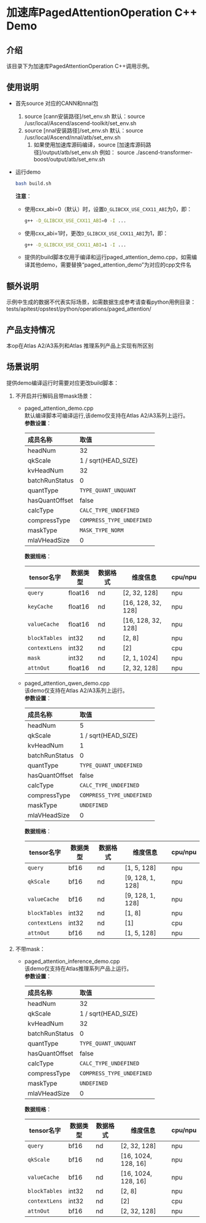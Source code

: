 # 加速库PagedAttentionOperation C++ Demo
## 介绍
该目录下为加速库PagedAttentionOperation C++调用示例。

## 使用说明
- 首先source 对应的CANN和nnal包
    1. source [cann安装路径]/set_env.sh
        默认：source /usr/local/Ascend/ascend-toolkit/set_env.sh
    2. source [nnal安装路径]/set_env.sh
        默认：source /usr/local/Ascend/nnal/atb/set_env.sh
        1. 如果使用加速库源码编译，source [加速库源码路径]/output/atb/set_env.sh
        例如： source ./ascend-transformer-boost/output/atb/set_env.sh

- 运行demo
    ```sh
    bash build.sh
    ```
    **注意**：
    - 使用cxx_abi=0（默认）时，设置`D_GLIBCXX_USE_CXX11_ABI`为0，即：
        ```sh
        g++ -D_GLIBCXX_USE_CXX11_ABI=0 -I ...
        ```
    - 使用cxx_abi=1时，更改`D_GLIBCXX_USE_CXX11_ABI`为1，即：
        ```sh
        g++ -D_GLIBCXX_USE_CXX11_ABI=1 -I ...
        ```
    - 提供的build脚本仅用于编译和运行paged_attention_demo.cpp，如需编译其他demo，需要替换“paged_attention_demo”为对应的cpp文件名

## 额外说明
示例中生成的数据不代表实际场景，如需数据生成参考请查看python用例目录：
tests/apitest/opstest/python/operations/paged_attention/

## 产品支持情况
本op在Atlas A2/A3系列和Atlas 推理系列产品上实现有所区别

## 场景说明
提供demo编译运行时需要对应更改build脚本：  
1. 不开启并行解码且带mask场景：
    - paged_attention_demo.cpp  
        默认编译脚本可编译运行,该demo仅支持在Atlas A2/A3系列上运行。  
        **参数设置**：

        | 成员名称        | 取值                      |
        | :------------- | :------------------------ |
        | headNum        | 32                        |
        | qkScale        | 1 / sqrt(HEAD_SIZE)       |
        | kvHeadNum      | 32                        |
        | batchRunStatus | 0                         |
        | quantType      | `TYPE_QUANT_UNQUANT`      |
        | hasQuantOffset | false                     |
        | calcType       | `CALC_TYPE_UNDEFINED`     |
        | compressType   | `COMPRESS_TYPE_UNDEFINED` |
        | maskType       | `MASK_TYPE_NORM`          |
        | mlaVHeadSize   | 0                         |
        
        **数据规格**：

        | tensor名字    | 数据类型 | 数据格式   | 维度信息            | cpu/npu |
        | ------------- | -------- | -------- | ------------------ |-------- |
        | `query`       | float16  | nd       | [2, 32, 128]       | npu     |
        | `keyCache`    | float16  | nd       | [16, 128, 32, 128] | npu     |
        | `valueCache`  | float16  | nd       | [16, 128, 32, 128] | npu     |
        | `blockTables` | int32    | nd       | [2, 8]             | npu     |
        | `contextLens` | int32    | nd       | [2]                | cpu     |
        | `mask`        | int32    | nd       | [2, 1, 1024]       | npu     |
        | `attnOut`     | float16  | nd       | [2, 32, 128]       | npu     |

   - paged_attention_qwen_demo.cpp  
        该demo仅支持在Atlas A2/A3系列上运行。  
        **参数设置**：

        | 成员名称        | 取值                      |
        | :------------- | :------------------------ |
        | headNum        | 5                         |
        | qkScale        | 1 / sqrt(HEAD_SIZE)       |
        | kvHeadNum      | 1                         |
        | batchRunStatus | 0                         |
        | quantType      | `TYPE_QUANT_UNDEFINED`    |
        | hasQuantOffset | false                     |
        | calcType       | `CALC_TYPE_UNDEFINED`     |
        | compressType   | `COMPRESS_TYPE_UNDEFINED` |
        | maskType       | `UNDEFINED`               |
        | mlaVHeadSize   | 0                         |

        **数据规格**：

        | tensor名字    | 数据类型  | 数据格式 |  维度信息         | cpu/npu |
        | ------------- | -------- | -------- | ---------------- |---------|
        | `query`       | bf16     | nd       | [1, 5, 128]      | npu     |
        | `qkScale`     | bf16     | nd       | [9, 128, 1, 128] | npu     |
        | `valueCache`  | bf16     | nd       | [9, 128, 1, 128] | npu     |
        | `blockTables` | int32    | nd       | [1, 8]           | npu     |
        | `contextLens` | int32    | nd       | [1]              | cpu     |
        | `attnOut`     | bf16     | nd       | [1, 5, 128]      | npu     |

2. 不带mask：
   - paged_attention_inference_demo.cpp  
    该demo仅支持在Atlas推理系列产品上运行。  
    **参数设置**：

        | 成员名称        | 取值                      |
        | :------------- | :------------------------ |
        | headNum        | 32                        |
        | qkScale        | 1 / sqrt(HEAD_SIZE)       |
        | kvHeadNum      | 32                        |
        | batchRunStatus | 0                         |
        | quantType      | `TYPE_QUANT_UNQUANT`      |
        | hasQuantOffset | false                     |
        | calcType       | `CALC_TYPE_UNDEFINED`     |
        | compressType   | `COMPRESS_TYPE_UNDEFINED` |
        | maskType       | `UNDEFINED`               |
        | mlaVHeadSize   | 0                         |

        **数据规格**：

        | tensor名字    | 数据类型  | 数据格式  | 维度信息            | cpu/npu |
        | ------------- | -------- | -------- | ------------------- |---------|
        | `query`       | bf16     | nd       | [2, 32, 128]        | npu     |
        | `qkScale`     | bf16     | nd       | [16, 1024, 128, 16] | npu     |
        | `valueCache`  | bf16     | nd       | [16, 1024, 128, 16] | npu     |
        | `blockTables` | int32    | nd       | [2, 8]              | npu     |
        | `contextLens` | int32    | nd       | [2]                 | cpu     |
        | `attnOut`     | bf16     | nd       | [2, 32, 128]        | npu     |